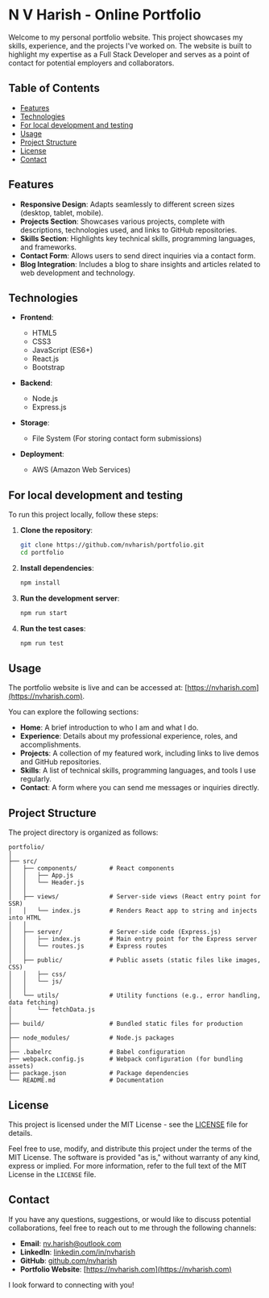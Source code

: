 # N V Harish - Online Portfolio

Welcome to my personal portfolio website. This project showcases my skills, experience, and the projects I've worked on. The website is built to highlight my expertise as a Full Stack Developer and serves as a point of contact for potential employers and collaborators.

## Table of Contents

- [Features](#features)
- [Technologies](#technologies)
- [For local development and testing](#For-local-development-and-testing)
- [Usage](#usage)
- [Project Structure](#project-structure)
- [License](#license)
- [Contact](#contact)

## Features

- **Responsive Design**: Adapts seamlessly to different screen sizes (desktop, tablet, mobile).
- **Projects Section**: Showcases various projects, complete with descriptions, technologies used, and links to GitHub repositories.
- **Skills Section**: Highlights key technical skills, programming languages, and frameworks.
- **Contact Form**: Allows users to send direct inquiries via a contact form.
- **Blog Integration**: Includes a blog to share insights and articles related to web development and technology.

## Technologies

- **Frontend**:

  - HTML5
  - CSS3
  - JavaScript (ES6+)
  - React.js
  - Bootstrap

- **Backend**:

  - Node.js
  - Express.js

- **Storage**:

  - File System (For storing contact form submissions)

- **Deployment**:
  - AWS (Amazon Web Services)

## For local development and testing

To run this project locally, follow these steps:

1. **Clone the repository**:
   ```bash
   git clone https://github.com/nvharish/portfolio.git
   cd portfolio
   ```
2. **Install dependencies**:
   ```bash
   npm install
   ```
3. **Run the development server**:
   ```bash
   npm run start
   ```
4. **Run the test cases**:
   ```bash
   npm run test
   ```

## Usage

The portfolio website is live and can be accessed at: [https://nvharish.com](https://nvharish.com).

You can explore the following sections:

- **Home**: A brief introduction to who I am and what I do.
- **Experience**: Details about my professional experience, roles, and accomplishments.
- **Projects**: A collection of my featured work, including links to live demos and GitHub repositories.
- **Skills**: A list of technical skills, programming languages, and tools I use regularly.
- **Contact**: A form where you can send me messages or inquiries directly.

## Project Structure

The project directory is organized as follows:

```plaintext
portfolio/
│
├── src/
│   ├── components/         # React components
│   │   ├── App.js
│   │   └── Header.js
│   │
│   ├── views/              # Server-side views (React entry point for SSR)
│   │   └── index.js        # Renders React app to string and injects into HTML
│   │
│   ├── server/             # Server-side code (Express.js)
│   │   ├── index.js        # Main entry point for the Express server
│   │   └── routes.js       # Express routes
│   │
│   ├── public/             # Public assets (static files like images, CSS)
│   │   ├── css/
│   │   └── js/
│   │
│   └── utils/              # Utility functions (e.g., error handling, data fetching)
│       └── fetchData.js
│
├── build/                  # Bundled static files for production
│
├── node_modules/           # Node.js packages
│
├── .babelrc                # Babel configuration
├── webpack.config.js       # Webpack configuration (for bundling assets)
├── package.json            # Package dependencies
└── README.md               # Documentation
```

## License

This project is licensed under the MIT License - see the [LICENSE](LICENSE) file for details.

Feel free to use, modify, and distribute this project under the terms of the MIT License. The software is provided "as is," without warranty of any kind, express or implied. For more information, refer to the full text of the MIT License in the `LICENSE` file.

## Contact

If you have any questions, suggestions, or would like to discuss potential collaborations, feel free to reach out to me through the following channels:

- **Email**: [nv.harish@outlook.com](mailto:nv.harish@outlook.com)
- **LinkedIn**: [linkedin.com/in/nvharish](https://www.linkedin.com/in/nvharish)
- **GitHub**: [github.com/nvharish](https://github.com/nvharish)
- **Portfolio Website**: [https://nvharish.com](https://nvharish.com)

I look forward to connecting with you!
